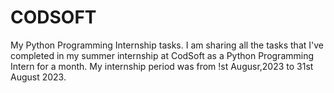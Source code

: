 # CODSOFT
My Python Programming Internship tasks.
I am sharing all the tasks that I've completed in my summer internship at CodSoft as a Python Programming Intern for a month.
My internship period was from !st Augusr,2023 to 31st August 2023.
